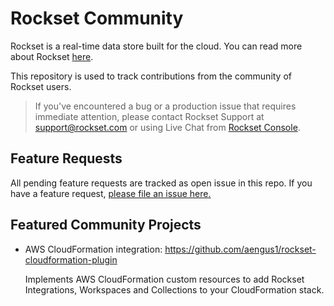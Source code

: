 # Rockset Community

Rockset is a real-time data store built for the cloud. You can read more about Rockset [here](https://rockset.com/).

This repository is used to track contributions from the community of Rockset users. 


> If you've encountered a bug or a production issue that requires immediate attention, please contact Rockset Support at [support@rockset.com](mailto:support@rockset.com) or using Live Chat from [Rockset Console](https://console.rockset.com/).

## Feature Requests

All pending feature requests are tracked as open issue in this repo. If you have a feature request, [please file an issue here.](https://github.com/rockset/community/issues)

## Featured Community Projects

* AWS CloudFormation integration: https://github.com/aengus1/rockset-cloudformation-plugin
    
    Implements AWS CloudFormation custom resources to add Rockset Integrations, Workspaces and Collections to your CloudFormation stack.
    







